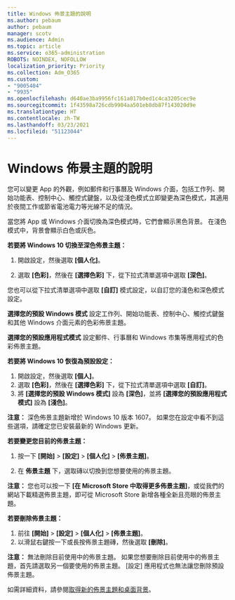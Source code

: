 ```yaml
---
title: Windows 佈景主題的說明
ms.author: pebaum
author: pebaum
manager: scotv
ms.audience: Admin
ms.topic: article
ms.service: o365-administration
ROBOTS: NOINDEX, NOFOLLOW
localization_priority: Priority
ms.collection: Adm_O365
ms.custom:
- "9005404"
- "9935"
ms.openlocfilehash: d640ae3ba9956fc161a017b0ed1c4ca3205cec9e
ms.sourcegitcommit: 1f43598a726cdb9904aa501eb8db87f143020d9e
ms.translationtype: HT
ms.contentlocale: zh-TW
ms.lasthandoff: 03/23/2021
ms.locfileid: "51123044"
---
```

# <a name="help-with-windows-themes"></a>Windows 佈景主題的說明

您可以變更 App 的外觀，例如郵件和行事曆及 Windows 介面，包括工作列、開始功能表、控制中心、觸控式鍵盤，以及從淺色模式立即變更為深色模式，其適用於夜間工作或節省電池電力等光線不足的情況。  

當您將 App 或 Windows 介面切換為深色模式時，它們會顯示黑色背景。 在淺色模式中，背景會顯示白色或灰色。
 
**若要將 Windows 10 切換至深色佈景主題：**

1. 開啟設定，然後選取 **[個人化]**。
  
1. 選取 **[色彩]**，然後在 **[選擇色彩]** 下，從下拉式清單選項中選取 **[深色]**。

您也可以從下拉式清單選項中選取 **[自訂]** 模式設定，以自訂您的淺色和深色模式設定。

**選擇您的預設 Windows 模式** 設定工作列、開始功能表、控制中心、觸控式鍵盤和其他 Windows 介面元素的色彩佈景主題。  

**選擇您的預設應用程式模式** 設定郵件、行事曆和 Windows 市集等應用程式的色彩佈景主題。
 
**若要將 Windows 10 恢復為預設設定：**

1. 開啟設定，然後選取 **[個人]**。  
1. 選取 **[色彩]**，然後在 **[選擇色彩]** 下，從下拉式清單選項中選取 **[自訂]**。  
1. 將 **[選擇您的預設 Windows 模式]** 設為 **[深色]**，並將 **[選擇您的預設應用程式模式]** 設為 **[淺色]**。

**注意：** 深色佈景主題新增於 Windows 10 版本 1607。 如果您在設定中看不到這些選項，請確定您已安裝最新的 Windows 更新。

**若要變更您目前的佈景主題：**

1. 按一下 **[開始]** > **[設定]** > **[個人化]** > **[佈景主題]**。  

1. 在 **佈景主題** 下，選取磚以切換到您想要使用的佈景主題。 

**注意：** 您也可以按一下 **[在 Microsoft Store 中取得更多佈景主題]**，或從我們的網站下載精選佈景主題，即可從 Microsoft Store 新增各種全新且亮眼的佈景主題。

**若要刪除佈景主題：**

1. 前往 **[開始]** > **[設定]** > **[個人化]** > **[佈景主題]**。 
1. 以滑鼠右鍵按一下或長按佈景主題磚，然後選取 **[刪除]**。 

**注意：** 無法刪除目前使用中的佈景主題。 如果您想要刪除目前使用中的佈景主題，首先請選取另一個要使用的佈景主題。 [設定] 應用程式也無法讓您刪除預設佈景主題。

如需詳細資料，請參閱[取得新的佈景主題和桌面背景](https://support.microsoft.com/windows/get-new-themes-and-desktop-backgrounds-09e3e0a6-02e3-5ecd-22a1-5d048e3cb0d3)。
